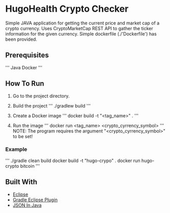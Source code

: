 # HugoHealth Crypto Checker

Simple JAVA application for getting the current price and market cap of a crypto currency.
Uses CryptoMarketCap REST API to gather the ticker information for the given currency.
Simple dockerfile (./'Dockerfile') has been provided.

## Prerequisites

'''
Java
Docker
'''

## How To Run

1) Go to the project directory.

2) Build the project
'''
./gradlew build
'''
3) Create a Docker image
'''
docker build -t "<tag_name>" .
'''

4) Run the image
'''
docker run <tag_name> <crypto_cyrrency_symbol>
'''
	NOTE: The program requires the argument "<crypto_cyrrency_symbol>" to be set!
	
### Example

'''
./gradle clean build
docker build -t "hugo-crypo" .
docker run hugo-crypto bitcoin
'''
	
## Built With

* [Eclipse](https://www.eclipse.org)
* [Gradle Eclipse Plugin](https://docs.gradle.org/current/userguide/eclipse_plugin.html)
* [JSON In Java](https://mvnrepository.com/artifact/org.json/json)